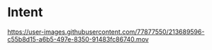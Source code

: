 # Intent

https://user-images.githubusercontent.com/77877550/213689596-c55b8d15-a6b5-497e-8350-91483fc86740.mov
